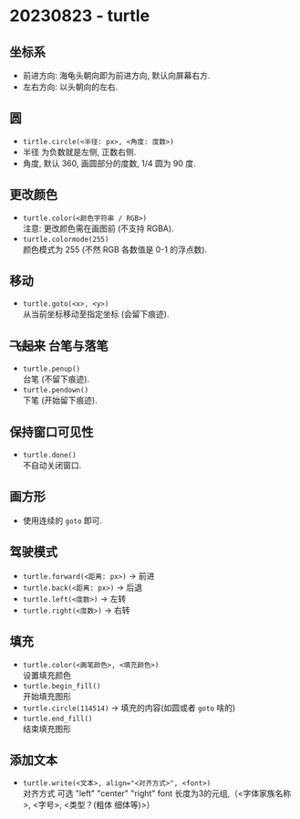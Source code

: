 # 20230823 - turtle

## 坐标系
* 前进方向: 海龟头朝向即为前进方向, 默认向屏幕右方.
* 左右方向: 以头朝向的左右.

## 圆
* `tirtle.circle(<半径: px>, <角度: 度数>)`
* 半径 为负数就是左侧, 正数右侧.
* 角度, 默认 360, 画圆部分的度数, 1/4 圆为 90 度.

## 更改颜色
* `turtle.color(<颜色字符串 / RGB>)` <br>
注意: 更改颜色需在画图前 (不支持 RGBA).
* `turtle.colormode(255)` <br>
颜色模式为 255 (不然 RGB 各数值是 0-1 的浮点数).

## 移动
* `turtle.goto(<x>, <y>)` <br>
从当前坐标移动至指定坐标 (会留下痕迹).

## ~~飞起来~~ 台笔与落笔
* `turtle.penup()` <br>
台笔 (不留下痕迹).
* `turtle.pendown()` <br>
下笔 (开始留下痕迹).

## 保持窗口可见性
* `turtle.done()` <br>
不自动关闭窗口.

## 画方形
* 使用连续的 `goto` 即可.

## 驾驶模式
* `turtle.forward(<距离: px>)` -> 前进
* `turtle.back(<距离: px>)` -> 后退
* `turtle.left(<度数>)` -> 左转
* `turtle.right(<度数>)` -> 右转

## 填充
* `turtle.color(<画笔颜色>, <填充颜色>)` <br>
设置填充颜色
* `turtle.begin_fill()` <br>
开始填充图形
* `turtle.circle(114514)` -> 填充的内容(如圆或者 `goto` 啥的)
* `turtle.end_fill()` <br>
结束填充图形

## 添加文本
* `turtle.write(<文本>, align="<对齐方式>", <font>)` <br>
对齐方式 可选 "left" "center" "right"
font 长度为3的元组,（<字体家族名称>, <字号>, <类型？(粗体 细体等)>）
